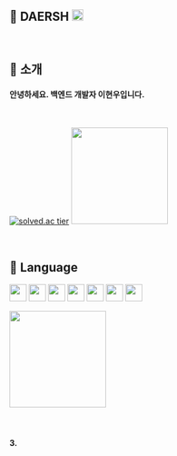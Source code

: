 🍎 DAERSH   <img height = 20 src="https://hits.seeyoufarm.com/api/count/incr/badge.svg?url=https%3A%2F%2Fgithub.com%2Fdaersh&count_bg=%2379C83D&title_bg=%23555555&icon=&icon_color=%23E7E7E7&title=visit&edge_flat=false)](https://hits.seeyoufarm.com" />
--
<br>

🍎 소개
--
#### 안녕하세요. 백엔드 개발자 이현우입니다.

<br>

[![solved.ac tier](http://mazassumnida.wtf/api/generate_badge?boj=daersh)](https://solved.ac/daersh)
<img height=170 src="https://github-readme-stats.vercel.app/api?username=daersh" />

<br>

🍏 Language
--
<img height= 30 src="https://img.shields.io/badge/Java-007396?style=flat&logo=Java&logoColor=white" /> <img height= 30 src="https://img.shields.io/badge/C++-F24C53?style=flat&logo=cplusplus&logoColor=white" /> <img height= 30 src="https://img.shields.io/badge/Spring-6DB33F?style=flat&logo=Spring&logoColor=white" /> <img height= 30 src="https://img.shields.io/badge/Unity-512BD4?style=flat&logo=Unity&logoColor=white" /> <img height= 30 src="https://img.shields.io/badge/Csharp-EF5C55?style=flat&logo=Csharp&logoColor=white" /> <img height= 30 src="https://img.shields.io/badge/Unity-F09820?style=flat&logo=Unity&logoColor=white" /> <img height= 30 src="https://img.shields.io/badge/c-A8B9CC?style=flat&logo=c&logoColor=white" /> 
<br>

<img height=170 src="https://github-readme-stats.vercel.app/api/top-langs/?username=daersh&langs_count=10&layout=compact&theme=dark" />

<br>

<br>

<br>

#### 3.
